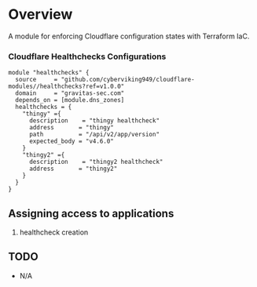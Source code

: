 # Overview

A module for enforcing Cloudflare configuration states with Terraform IaC.

### Cloudflare Healthchecks Configurations
```hcl
module "healthchecks" {
  source     = "github.com/cyberviking949/cloudflare-modules//healthchecks?ref=v1.0.0"
  domain     = "gravitas-sec.com"
  depends_on = [module.dns_zones]
  healthchecks = {
    "thingy" ={
      description    = "thingy healthcheck"
      address       = "thingy"
      path          = "/api/v2/app/version"
      expected_body = "v4.6.0"
    }
    "thingy2" ={
      description    = "thingy2 healthcheck"
      address       = "thingy2"
    }
  }
}
```


## Assigning access to applications
1. healthcheck creation

## TODO
* N/A